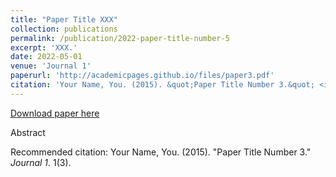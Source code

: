 ```yaml
---
title: "Paper Title XXX"
collection: publications
permalink: /publication/2022-paper-title-number-5
excerpt: 'XXX.'
date: 2022-05-01
venue: 'Journal 1'
paperurl: 'http://academicpages.github.io/files/paper3.pdf'
citation: 'Your Name, You. (2015). &quot;Paper Title Number 3.&quot; <i>Journal 1</i>. 1(3).'
---
```


[Download paper here](http://academicpages.github.io/files/paper3.pdf)

Abstract 

Recommended citation: Your Name, You. (2015). "Paper Title Number 3." <i>Journal 1</i>. 1(3).
